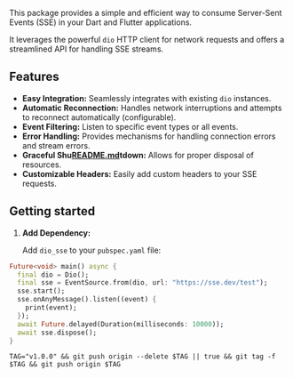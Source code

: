 This package provides a simple and efficient way to consume Server-Sent Events (SSE) in your Dart
and Flutter applications.

It leverages the powerful `dio` HTTP client for network requests and
offers a streamlined API for handling SSE streams.

## Features

* **Easy Integration:** Seamlessly integrates with existing `dio` instances.
* **Automatic Reconnection:** Handles network interruptions and attempts to reconnect
  automatically (configurable).
* **Event Filtering:** Listen to specific event types or all events.
* **Error Handling:** Provides mechanisms for handling connection errors and stream errors.
* **Graceful Shu[README.md](README.md)tdown:** Allows for proper disposal of resources.
* **Customizable Headers:** Easily add custom headers to your SSE requests.

## Getting started

1. **Add Dependency:**

   Add `dio_sse` to your `pubspec.yaml` file:

```dart
Future<void> main() async {
  final dio = Dio();
  final sse = EventSource.from(dio, url: "https://sse.dev/test");
  sse.start();
  sse.onAnyMessage().listen((event) {
    print(event);
  });
  await Future.delayed(Duration(milliseconds: 10000));
  await sse.dispose();
}
```

```shell
TAG="v1.0.0" && git push origin --delete $TAG || true && git tag -f $TAG && git push origin $TAG
```